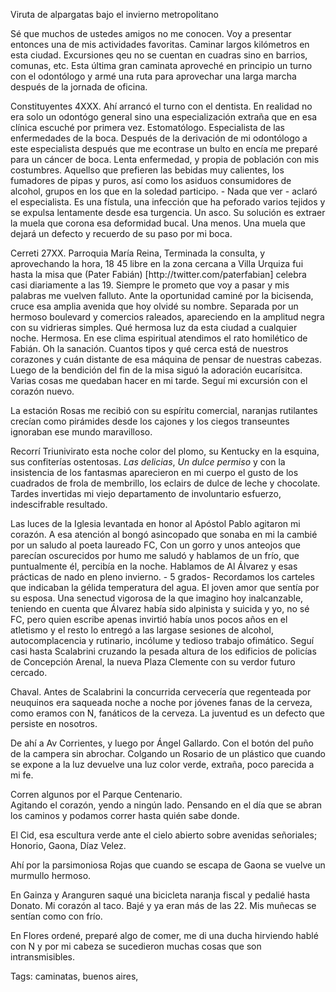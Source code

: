 Viruta de alpargatas bajo el invierno metropolitano

<p>Sé que muchos de ustedes amigos no me conocen. Voy a presentar 
entonces una de mis actividades favoritas. Caminar largos kilómetros en 
esta ciudad. Excursiones qeu no se cuentan en cuadras sino en barrios, 
comunas, etc. Esta última gran caminata aproveché en principio un turno 
con el odontólogo y armé una ruta para aprovechar una larga marcha 
después de la jornada de oficina.</p><p>Constituyentes 4XXX. Ahí arrancó 
el turno con el dentista. En realidad no era solo un odontógo general 
sino una especialización extraña que en esa clínica escuché por primera 
vez. Estomatólogo. Especialista de las enfermedades de la boca. Después 
de la derivación de mi odontólogo a este especialista después que me 
econtrase un bulto en encía me preparé para un cáncer de boca. Lenta 
enfermedad, y propia de población con mis costumbres. Aquellso que 
prefieren las bebidas muy calientes, los fumadores de pipas y puros, así 
como los asiduos consumidores de alcohol, grupos en los que en la 
soledad participo. - Nada que ver - aclaró el especialista. Es una 
fístula, una infección que ha peforado varios tejidos y se expulsa 
lentamente desde esa turgencia. Un asco. Su solución es extraer la muela 
que corona esa deformidad bucal. Una menos. Una muela que dejará un 
defecto y recuerdo de su paso por mi boca.</p><p>Cerreti 27XX. Parroquia 
María Reina, Terminada la consulta, y aprovechando la hora, 18 45 libre 
en la zona cercana a Villa Urquiza fui hasta la misa que (Pater Fabián) 
[http://twitter.com/paterfabian] celebra casi diariamente a las 19. 
Siempre le prometo que voy a pasar y mis palabras me vuelven falluto. 
Ante la oportunidad caminé por la bicisenda, cruce esa amplia avenida 
que hoy olvidé su nombre. Separada por un hermoso boulevard y comercios 
raleados, apareciendo en la amplitud negra con su vidrieras simples. Qué 
hermosa luz da esta ciudad a cualquier noche. Hermosa. En ese clima 
espiritual atendimos el rato homilético de Fabián. Oh la sanación. 
Cuantos tipos y qué cerca está de nuestros corazones y cuán distante de 
esa máquina de pensar de nuestras cabezas. Luego de la bendición del fin 
de la misa siguó la adoración eucarísitca. Varias cosas me quedaban 
hacer en mi tarde. Seguí mi excursión con el corazón nuevo.</p><p>La 
estación Rosas me recibió con su espíritu comercial, naranjas rutilantes 
crecían como pirámides desde los cajones y los ciegos transeuntes 
ignoraban ese mundo maravilloso.</p><p>Recorrí Triunivirato esta noche 
color del plomo, su Kentucky en la esquina, sus confiterías ostentosas. 
<em>Las delicias</em>, <em>Un dulce permiso</em> y con la insistencia de 
los fantasmas aparecieron en mi cuerpo el gusto de los cuadrados de 
frola de membrillo, los eclairs de dulce de leche y chocolate. Tardes 
invertidas mi viejo departamento de involuntario esfuerzo, indescifrable 
resultado.</p><p>Las luces de la Iglesia levantada en honor al Apóstol 
Pablo agitaron mi corazón. A esa atención al bongó asincopado que sonaba 
en mi la cambié por un saludo al poeta laureado FC, Con un gorro y unos 
anteojos que parecían oscurecidos por humo me saludó y hablamos de un 
frío, que puntualmente él, percibía en la noche. Hablamos de Al Álvarez 
y esas prácticas de nado en pleno invierno. - 5 grados- Recordamos los 
carteles que indicaban la gélida temperatura del agua. El joven amor que 
sentía por su esposa. Una senectud vigorosa de la que imagino hoy 
inalcanzable, teniendo en cuenta que Álvarez había sido alpinista y 
suicida y yo, no sé FC, pero quien escribe apenas invirtió había unos 
pocos años en el atletismo y el resto lo entregó a las largase sesiones 
de alcohol, autocomplacencia y rutinario, incólume y tedioso trabajo 
ofimático. Seguí casi hasta Scalabrini cruzando la pesada altura de los 
edificios de policías de Concepción Arenal, la nueva Plaza Clemente con 
su verdor futuro cercado.</p><p>Chaval. Antes de Scalabrini la 
concurrida cervecería que regenteada por neuquinos era saqueada noche a 
noche por jóvenes fanas de la cerveza, como eramos con N, fanáticos de 
la cerveza. La juventud es un defecto que persiste en nosotros.</p><p>De 
ahí a Av Corrientes, y luego por Ángel Gallardo. Con el botón del puño 
de la campera sin abrochar. Colgando un Rosario de un plástico que 
cuando se expone a la luz devuelve una luz color verde, extraña, poco 
parecida a mi fe.</p><p>Corren algunos por el Parque Centenario.<br /> 
Agitando el corazón, yendo a ningún lado. Pensando en el día que se 
abran los caminos y podamos correr hasta quién sabe donde.</p><p>El Cid, 
esa escultura verde ante el cielo abierto sobre avenidas señoriales; 
Honorio, Gaona, Díaz Velez.</p><p>Ahí por la parsimoniosa Rojas que 
cuando se escapa de Gaona se vuelve un murmullo hermoso.</p><p>En Gainza 
y Aranguren saqué una bicicleta naranja fiscal y pedalié hasta Donato. 
Mi corazón al taco. Bajé y ya eran más de las 22. Mis muñecas se sentían 
como con frío.</p><p>En Flores ordené, preparé algo de comer, me di una 
ducha hirviendo hablé con N y por mi cabeza se sucedieron muchas cosas 
que son intransmisibles.</p>


Tags: caminatas, buenos aires,
